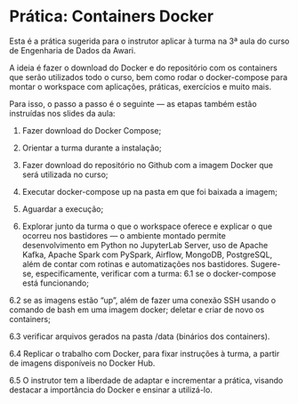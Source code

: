 # Prática: Containers Docker
Esta é a prática sugerida para o instrutor aplicar à turma na 3ª aula do curso de Engenharia de Dados da Awari.

A ideia é fazer o download do Docker e do repositório com os containers que serão utilizados todo o curso, bem como rodar o docker-compose para montar o workspace com aplicações, práticas, exercícios e muito mais.

Para isso, o passo a passo é o seguinte — as etapas também estão instruídas nos slides da aula:

1. Fazer download do Docker Compose;

2. Orientar a turma durante a instalação;

3. Fazer download do repositório no Github com a imagem Docker que será utilizada no curso;

4. Executar docker-compose up na pasta em que foi baixada a imagem;

5. Aguardar a execução;

6. Explorar junto da turma o que o workspace oferece e explicar o que ocorreu nos bastidores — o ambiente montado permite desenvolvimento em Python no JupyterLab Server, uso de Apache Kafka, Apache Spark com PySpark, Airflow, MongoDB, PostgreSQL, além de contar com rotinas e automatizações nos bastidores. Sugere-se, especificamente, verificar com a turma:
  6.1 se o docker-compose está funcionando;
  
  6.2 se as imagens estão “up”, além de fazer uma conexão SSH usando o comando de bash em uma imagem docker;
  deletar e criar de novo os containers;
  
  6.3 verificar arquivos gerados na pasta /data (binários dos containers).
  
  6.4 Replicar o trabalho com Docker, para fixar instruções à turma, a partir de imagens disponíveis no Docker Hub.
  
  6.5 O instrutor tem a liberdade de adaptar e incrementar a prática, visando destacar a importância do Docker e ensinar a utilizá-lo.
